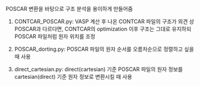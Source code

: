 POSCAR 변환을 바탕으로 구조 분석을 용이하게 만들어줌

1. CONTCAR_POSCAR.py: 
   VASP 계산 후 나온 CONTCAR 파일의 구조가 외견 상 POSCAR과 다르다면, CONTCAR의 optimization 이후 구조는 그대로 유지하되 POSCAR 파일처럼 원자 위치를 조정
   
2. POSCAR_dorting.py: 
   POSCAR 파일의 원자 순서를 오름차순으로 정렬하고 싶을 때 사용

3. direct_cartesian.py: 
   direct(cartesian) 기준 POSCAR 파일의 원자 정보를 cartesian(direct) 기준 원자 정보로 변환시킬 때 사용
